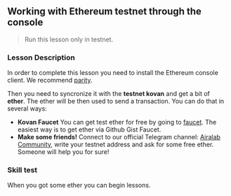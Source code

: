 ## Working with Ethereum testnet through the console

> Run this lesson only in testnet.

### Lesson Description

In order to complete this lesson you need to install the Ethereum console client. We recommend [parity](https://ethcore.io/parity.html).

Then you need to syncronize it with the **testnet kovan** and get a bit of **ether**. The ether will be then used to send a transaction. You can do that in several ways:

- **Kovan Faucet** You can get test ether for free by going to [faucet]((https://github.com/kovan-testnet/faucet)). The easiest way is to get ether via Github Gist Faucet.
- **Make some friends!** Connect to our official Telegram channel: [Airalab Community](https://t.me/joinchat/A6wE1EOowDh7r1JQo51mvA), write your testnet address and ask for some free ether. Someone will help you for sure!

### Skill test

When you got some ether you can begin lessons.
